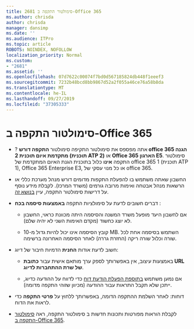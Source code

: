 ```yaml
---
title: 2681 סימולטור התקפה ב-Office 365
ms.author: chrisda
author: chrisda
manager: dansimp
ms.date: ''
ms.audience: ITPro
ms.topic: article
ROBOTS: NOINDEX, NOFOLLOW
localization_priority: Normal
ms.custom:
- "2681"
ms.assetid: ''
ms.openlocfilehash: 07d7622c00074f7bd0d567185824db448f1eeef3
ms.sourcegitcommit: 7232b48bcd8bb9867d52a2f055a46ce76a58b8da
ms.translationtype: MT
ms.contentlocale: he-IL
ms.lasthandoff: 09/27/2019
ms.locfileid: "37305333"
---
```

# <a name="attack-simulator-in-office-365"></a>סימולטור התקפה ב-Office 365

- ? אתה מפספס את סימולטור התקיפה סימולטור **התקפה דורש office 365 הגנה מתקדמת איום תוכנית 2 (תוכנית ATP 2)** או **Office 365 הארגון E5**. סימולטור התקפה **אינו** כלול בתוכנית הגנת האיום המתקדמת של office 365 1 (תוכנית ATP 1), Office 365 Enterprise E3, או כל מנוי עסקי של office 365.

- החשבון שאתה משתמש בו להפעלת התקפות מדומים דורש מנהל מערכת כללי או הרשאות מנהל אבטחה ואימות מרובה גורמים (משרד המרכז). לקבלת מידע נוסף על דרישות סימולטור התקפה, עיין [בנושא זה](https://docs.microsoft.com/office365/securitycompliance/attack-simulator#before-you-begin).

- דברים חשובים לדעת על סימולציות התקפה **באמצעות סיסמה בכח** :

  - אם לחשבון היעד מופעל משרד המשנה והסיסמה היתה מכוונת כראוי, החשבון לא יוצג כחשוד (מקדם האימות השני לא יהיה שלם).

  - קובץ הסיסמה אינו יכול להיות גדול מ-10 MB. השתמש בסיסמה אחת לכל שורה וכלול שורה ריקה (החזרת גררה) לאחר הסיסמה האחרונה ברשימה.

- חשוב לדעת אודות **החנית** הדמיות חיבור של דיוג:

  - באמצעות עיצוב, אין באפשרותך לספק ערך מותאם אישית עבור **כתובת URL של שרת ההתחברות לדיוג**.

  - אם נמען משתמש [בתוספת הפעלת הודעת דוח](https://docs.microsoft.com/microsoft-365/security/office-365-security/enable-the-report-message-add-in) כדי לדווח על ההודעה כדיוג, ייתכן שלא תקבל התראות עבור ההודעה (מכיוון שזוהי התקפה מדומה).

- דוחות: לאחר השלמת ההתקפה הדומה, באפשרותך ללחוץ על **פרטי התקפה** כדי לראות את הדוח.

- לקבלת הוראות מפורטות ותכונות חדשות ב סימולטור התקפה, ראה [סימולטור התקפה ב-Office 365](https://docs.microsoft.com/microsoft-365/security/office-365-security/attack-simulator).
